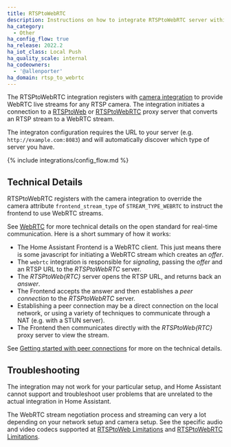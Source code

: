 ```yaml
---
title: RTSPtoWebRTC
description: Instructions on how to integrate RTSPtoWebRTC server within Home Assistant.
ha_category:
  - Other
ha_config_flow: true
ha_release: 2022.2
ha_iot_class: Local Push
ha_quality_scale: internal
ha_codeowners:
  - '@allenporter'
ha_domain: rtsp_to_webrtc
---
```


The RTSPtoWebRTC integration registers with [camera integration](/integration/camera) to provide WebRTC live streams for any RTSP camera. The integration initiates a connection to a [RTSPtoWeb](https://github.com/deepch/RTSPtoWeb) or [RTSPtoWebRTC](https://github.com/deepch/RTSPtoWebRTC) proxy server that converts an RTSP stream to a WebRTC stream.

The integraton configuration requires the URL to your server (e.g. `http://example.com:8083`) and will automatically discover which type of server you have.

{% include integrations/config_flow.md %}

## Technical Details

RTSPtoWebRTC registers with the camera integration to override the camera attribute `frontend_stream_type` of `STREAM_TYPE_WEBRTC` to instruct the frontend to use WebRTC streams.

<!-- Note: This documentation will be updated as support for other integrations is added, or if it is integrated directly into camera in future PRs. -->

See [WebRTC](https://webrtc.org/) for more technical details on the open standard for real-time communication. Here is a short summary of how it works:

- The Home Assistant Frontend is a WebRTC client. This just means there is some javascript for initiating a WebRTC stream which creates an *offer*.
- The `webrtc` integration is responsible for *signaling*, passing the *offer* and an RTSP URL to the *RTSPtoWebRTC* server.
- The *RTSPtoWeb{RTC}* server opens the RTSP URL, and returns back an *answer*.
- The Frontend accepts the answer and then establishes a *peer connection* to the *RTSPtoWebRTC* server.
- Establishing a peer connection may be a direct connection on the local network, or using a variety of techniques to communicate through a NAT (e.g. with a STUN server).
- The Frontend then communicates directly with the *RTSPtoWeb{RTC}* proxy server to view the stream.

See [Getting started with peer connections](https://webrtc.org/getting-started/peer-connections) for more on the technical details.

## Troubleshooting

The integration may not work for your particular setup, and Home Assistant cannot support and troubleshoot user problems that are unrelated to the actual integration in Home Assistant.

The WebRTC stream negotiation process and streaming can very a lot depending on your network setup and camera setup. See the specific audio and video codecs supported at [RTSPtoWeb Limitations](https://github.com/deepch/RTSPtoWeb#limitations) and [RTSPtoWebRTC Limitations](https://github.com/deepch/RTSPtoWebRTC#limitations).
